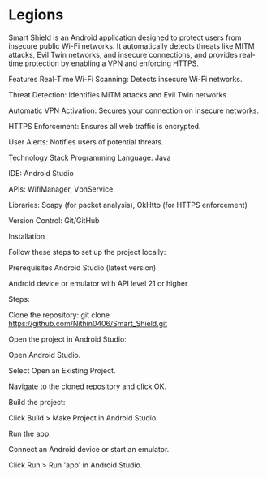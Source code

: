 # Legions
Smart Shield is an Android application designed to protect users from insecure public Wi-Fi networks. It automatically detects threats like MITM attacks, Evil Twin networks, and insecure connections, and provides real-time protection by enabling a VPN and enforcing HTTPS.

Features Real-Time Wi-Fi Scanning: Detects insecure Wi-Fi networks.

Threat Detection: Identifies MITM attacks and Evil Twin networks.

Automatic VPN Activation: Secures your connection on insecure networks.

HTTPS Enforcement: Ensures all web traffic is encrypted.

User Alerts: Notifies users of potential threats.

Technology Stack Programming Language: Java

IDE: Android Studio

APIs: WifiManager, VpnService

Libraries: Scapy (for packet analysis), OkHttp (for HTTPS enforcement)

Version Control: Git/GitHub

Installation

Follow these steps to set up the project locally:

Prerequisites Android Studio (latest version)

Android device or emulator with API level 21 or higher

Steps:

Clone the repository: git clone https://github.com/Nithin0406/Smart_Shield.git

Open the project in Android Studio:

Open Android Studio.

Select Open an Existing Project.

Navigate to the cloned repository and click OK.

Build the project:

Click Build > Make Project in Android Studio.

Run the app:

Connect an Android device or start an emulator.

Click Run > Run 'app' in Android Studio.
